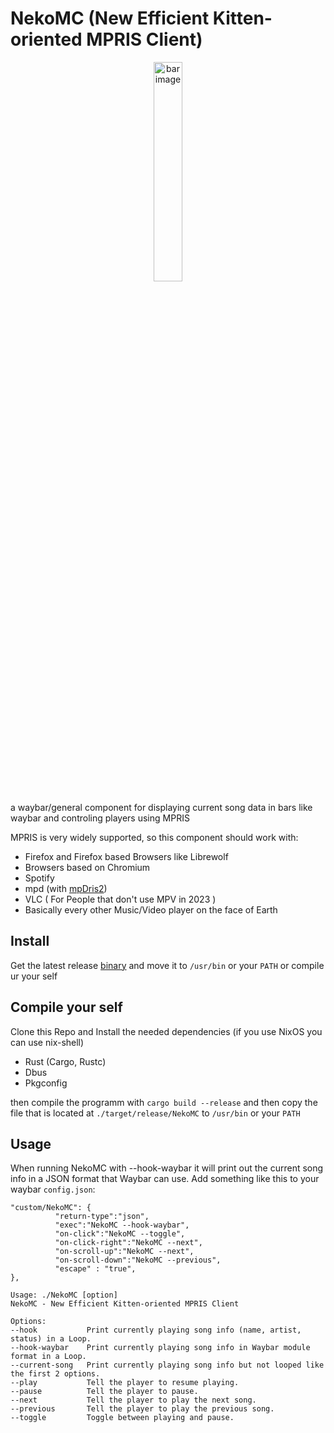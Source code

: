 # NekoMC (New Efficient Kitten-oriented MPRIS Client)
<p align="center">
    <img src="https://cdn.discordapp.com/attachments/1086458749243363458/1086614668111532152/image.png" style="width: 30%;" alt="bar image"></img>
</p>

a waybar/general component for displaying current song data in bars like waybar and controling players using MPRIS

MPRIS is very widely supported, so this component should work with:
* Firefox and Firefox based Browsers like Librewolf
* Browsers based on Chromium
* Spotify
* mpd (with [mpDris2](https://github.com/eonpatapon/mpDris2))
* VLC ( For People that don't use MPV in 2023 )
* Basically every other Music/Video player on the face of Earth

## Install
Get the latest release [binary](https://github.com/Insert5StarName/NekoMC/releases/tag/1.0) and move it to `/usr/bin` or your `PATH`
or compile ur your self

## Compile your self
Clone this Repo and Install the needed dependencies (if you use NixOS you can use nix-shell)
* Rust (Cargo, Rustc)
* Dbus
* Pkgconfig

then compile the programm with `cargo build --release` and then copy the file that is located at `./target/release/NekoMC` to `/usr/bin` or your `PATH`


## Usage
When running NekoMC with --hook-waybar it will print out the current song info in a JSON format that Waybar can use.
Add something like this to your waybar `config.json`:
```
"custom/NekoMC": {
          "return-type":"json",
          "exec":"NekoMC --hook-waybar",
          "on-click":"NekoMC --toggle",
          "on-click-right":"NekoMC --next",
          "on-scroll-up":"NekoMC --next",
          "on-scroll-down":"NekoMC --previous",
          "escape" : "true",
},
```


```
Usage: ./NekoMC [option]
NekoMC - New Efficient Kitten-oriented MPRIS Client

Options:
--hook           Print currently playing song info (name, artist, status) in a Loop.
--hook-waybar    Print currently playing song info in Waybar module format in a Loop.
--current-song   Print currently playing song info but not looped like the first 2 options. 
--play           Tell the player to resume playing.
--pause          Tell the player to pause.
--next           Tell the player to play the next song.
--previous       Tell the player to play the previous song.
--toggle         Toggle between playing and pause.
```
